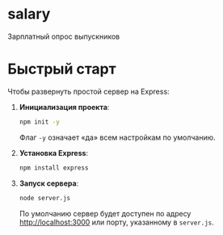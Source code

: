 # salary
Зарплатный опрос выпускников

# Быстрый старт

Чтобы развернуть простой сервер на Express:

1. **Инициализация проекта**:
   ```bash
   npm init -y
   ```
   Флаг `-y` означает «да» всем настройкам по умолчанию.

2. **Установка Express**:
   ```bash
   npm install express
   ```

3. **Запуск сервера**:
   ```bash
   node server.js
   ```
   По умолчанию сервер будет доступен по адресу [http://localhost:3000](http://localhost:3000) или порту, указанному в `server.js`.

   

